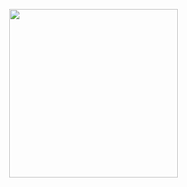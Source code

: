 <p align="center"><a href="https://dashboard.heroku.com/new?template=https%3A%2F%2Fgithub.com%2Flovesubhi%2FAuto-Accept-Telegram-Bot4"><img src="https://img.shields.io/badge/Deploy%20To%20Heroku-hotpink?style=for-the-badge&logo=heroku" width="300"/></a></p>
